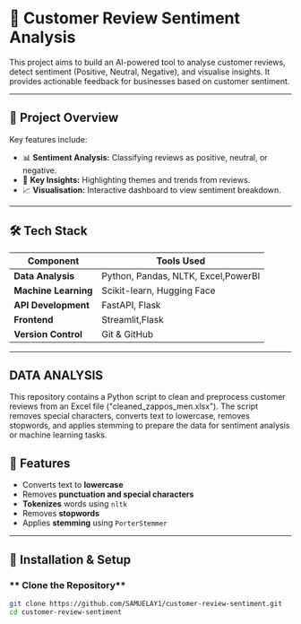 # 📝 Customer Review Sentiment Analysis  
This project aims to build an AI-powered tool to analyse customer reviews, detect sentiment (Positive, Neutral, Negative), and visualise insights. It provides actionable feedback for businesses based on customer sentiment.

---

## 🚀 Project Overview
Key features include:
- 📊 **Sentiment Analysis:** Classifying reviews as positive, neutral, or negative.  
- 🔑 **Key Insights:** Highlighting themes and trends from reviews.  
- 📈 **Visualisation:** Interactive dashboard to view sentiment breakdown.  

---

## 🛠️ Tech Stack
| Component       | Tools Used            |
|-----------------|------------------------|
| **Data Analysis** | Python, Pandas, NLTK, Excel,PowerBI  |
| **Machine Learning** | Scikit-learn, Hugging Face |
| **API Development** | FastAPI, Flask      |
| **Frontend**    | Streamlit,Flask              |
| **Version Control** | Git & GitHub         |

---

## DATA ANALYSIS 

This repository contains a Python script to clean and preprocess customer reviews from an Excel file ("cleaned_zappos_men.xlsx"). The script removes special characters, converts text to lowercase, removes stopwords, and applies stemming to prepare the data for sentiment analysis or machine learning tasks.

## **📌 Features**
- Converts text to **lowercase**  
- Removes **punctuation and special characters**  
- **Tokenizes** words using `nltk`  
- Removes **stopwords**  
- Applies **stemming** using `PorterStemmer`  

---

## **🚀 Installation & Setup**  

### ** Clone the Repository**
```bash
git clone https://github.com/SAMUELAY1/customer-review-sentiment.git
cd customer-review-sentiment
